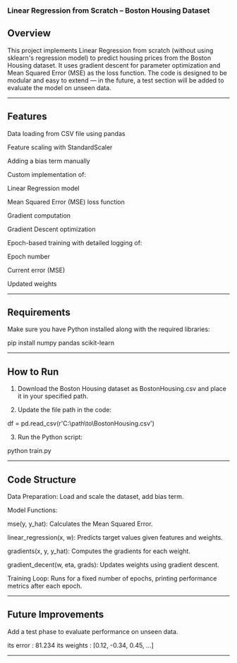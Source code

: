 ### Linear Regression from Scratch – Boston Housing Dataset

## Overview

This project implements Linear Regression from scratch (without using sklearn's regression model) to predict housing prices from the Boston Housing dataset.
It uses gradient descent for parameter optimization and Mean Squared Error (MSE) as the loss function.
The code is designed to be modular and easy to extend — in the future, a test section will be added to evaluate the model on unseen data.


---

## Features

Data loading from CSV file using pandas

Feature scaling with StandardScaler

Adding a bias term manually

Custom implementation of:

Linear Regression model

Mean Squared Error (MSE) loss function

Gradient computation

Gradient Descent optimization


Epoch-based training with detailed logging of:

Epoch number

Current error (MSE)

Updated weights




---

## Requirements

Make sure you have Python installed along with the required libraries:

pip install numpy pandas scikit-learn


---

## How to Run

1. Download the Boston Housing dataset as BostonHousing.csv and place it in your specified path.


2. Update the file path in the code:

df = pd.read_csv(r'C:\path\to\BostonHousing.csv')


3. Run the Python script:

python train.py




---

## Code Structure

Data Preparation: Load and scale the dataset, add bias term.

Model Functions:

mse(y, y_hat): Calculates the Mean Squared Error.

linear_regression(x, w): Predicts target values given features and weights.

gradients(x, y, y_hat): Computes the gradients for each weight.

gradient_decent(w, eta, grads): Updates weights using gradient descent.


Training Loop: Runs for a fixed number of epochs, printing performance metrics after each epoch.

---

## Future Improvements

Add a test phase to evaluate performance on unseen data.

its error : 81.234
its weights : [0.12, -0.34, 0.45, ...]
**************************
